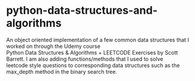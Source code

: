 # python-data-structures-and-algorithms
An object oriented implementation of a few common data structures that I worked on through the Udemy course \
Python Data Structures & Algorithms + LEETCODE Exercises by Scott Barrett. I am also adding functions/methods that I used to solve\
leetcode style questions to corresponding data structures such as the max_depth method in the binary search tree.
